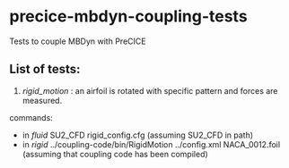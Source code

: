 # precice-mbdyn-coupling-tests
Tests to couple MBDyn with PreCICE

## List of tests:

1) *rigid_motion* : an airfoil is rotated with specific pattern and forces are measured.

commands:
- in *fluid* SU2_CFD rigid_config.cfg   (assuming SU2_CFD in path)
- in *rigid* ../coupling-code/bin/RigidMotion ../config.xml NACA_0012.foil  (assuming that coupling code has been compiled)

